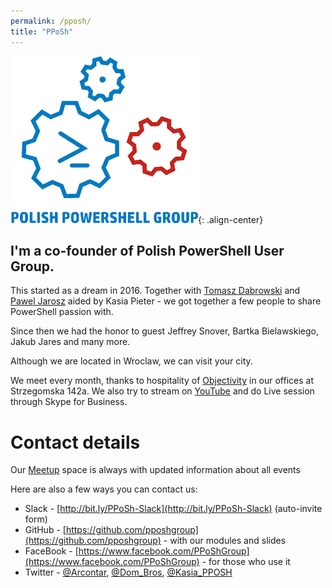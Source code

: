 ```yaml
---
permalink: /pposh/
title: "PPoSh"
---
```


![PPoSh](../assets/images/pposh/pposhlogo.png){: .align-center}
## I'm a co-founder of Polish PowerShell User Group. 

This started as a dream in 2016. Together with [Tomasz Dabrowski](https://dombrosblog.wordpress.com/) and [Pawel Jarosz](https://paweljarosz.wordpress.com/) aided by Kasia Pieter - we got together a few people to share PowerShell passion with. 

Since then we had the honor to guest Jeffrey Snover, Bartka Bielawskiego, Jakub Jares and many more.

Although we are located in Wroclaw, we can visit your city.

We meet every month, thanks to hospitality of [Objectivity](https://www.objectictivity.co.uk) in our offices at Strzegomska 142a. We also try to stream on [YouTube](https://www.youtube.com/channel/UCZDODEgPGNC3UMAWeHEzc-A) and do Live session through Skype for Business.

# Contact details

Our [Meetup](https://www.meetup.com/Polish-PowerShell-Group-PPoSh/) space is always with updated information about all events

Here are also a few ways you can contact us:
- Slack - [http://bit.ly/PPoSh-Slack](http://bit.ly/PPoSh-Slack) (auto-invite form)
- GitHub - [https://github.com/pposhgroup](https://github.com/pposhgroup) - with our modules and slides
- FaceBook - [https://www.facebook.com/PPoShGroup](https://www.facebook.com/PPoShGroup) - for those who use it
- Twitter - [@Arcontar](https://twitter.com/Arcontar), [@Dom_Bros](https://twitter.com/Dom_Bros), [@Kasia_PPOSH](https://twitter.com/Kasia_PPOSH)


